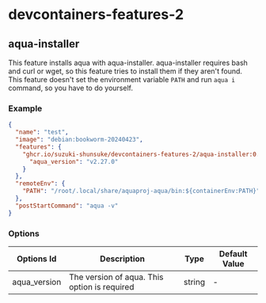 # devcontainers-features-2

## aqua-installer

This feature installs aqua with aqua-installer.
aqua-installer requires bash and curl or wget, so this feature tries to install them if they aren't found.
This feature doesn't set the environment variable `PATH` and run `aqua i` command, so you have to do yourself.

### Example

```json
{
  "name": "test",
  "image": "debian:bookworm-20240423",
  "features": {
    "ghcr.io/suzuki-shunsuke/devcontainers-features-2/aqua-installer:0.1.1": {
      "aqua_version": "v2.27.0"
    }
  },
  "remoteEnv": {
    "PATH": "/root/.local/share/aquaproj-aqua/bin:${containerEnv:PATH}"
  },
  "postStartCommand": "aqua -v"
}
```

### Options

| Options Id | Description | Type | Default Value |
|-----|-----|-----|-----|
| aqua_version | The version of aqua. This option is required | string | - |
